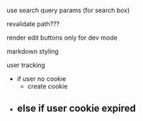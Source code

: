 use search query params
(for search box)

revalidate path???

render edit buttons only for dev mode

markdown styling

user tracking

-   if user no cookie
    -   create cookie
-   else if user cookie expired
    -
